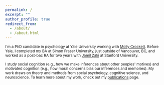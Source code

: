 ```yaml
---
permalink: /
excerpt: ""
author_profile: true
redirect_from: 
  - /about/
  - /about.html
---
```


<sub>I'm a PhD candidate in psychology at Yale University working with [Molly Crockett](http://www.crockettlab.org/). Before Yale, I completed my BA at Simon Fraser University, just outside of Vancouver, BC, and worked as a post-bac RA for two years with [Jamil Zaki](http://ssnl.stanford.edu/) at Stanford University.

<sub>I study social cognition (e.g., how we make inferences about other peoples' motives) and motivated cognition (e.g., how moral concerns bias our inferences and memories). My work draws on theory and methods from social psychology, cognitive science, and neuroscience. To learn more about my work, check out my [publications](https://carlsonrw.github.io/publications/) page.
